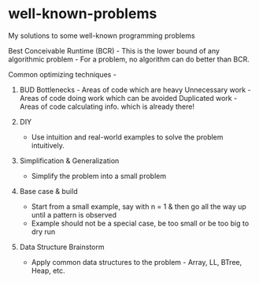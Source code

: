 # well-known-problems
My solutions to some well-known programming problems

Best Conceivable Runtime (BCR)
    - This is the lower bound of any algorithmic problem
    - For a problem, no algorithm can do better than BCR.

Common optimizing techniques -
1. BUD
    Bottlenecks
        - Areas of code which are heavy
    Unnecessary work
        - Areas of code doing work which can be avoided
    Duplicated work
        - Areas of code calculating info. which is already there!

2. DIY
    - Use intuition and real-world examples to solve the problem intuitively.

3. Simplification & Generalization
    - Simplify the problem into a small problem

4. Base case & build
    - Start from a small example, say with n = 1 & then go all the way up until a pattern is observed
    - Example should not be a special case, be too small or be too big to dry run

5. Data Structure Brainstorm
    - Apply common data structures to the problem - Array, LL, BTree, Heap, etc.